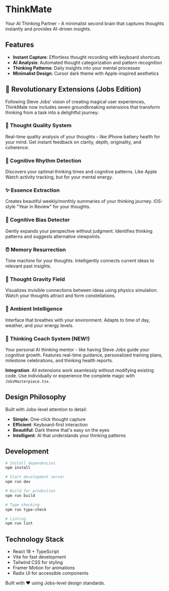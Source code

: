 # ThinkMate

Your AI Thinking Partner - A minimalist second brain that captures thoughts instantly and provides AI-driven insights.

## Features

- **Instant Capture**: Effortless thought recording with keyboard shortcuts
- **AI Analysis**: Automated thought categorization and pattern recognition  
- **Thinking Patterns**: Daily insights into your mental processes
- **Minimalist Design**: Cursor dark theme with Apple-inspired aesthetics

## 🍎 Revolutionary Extensions (Jobs Edition)

Following Steve Jobs' vision of creating magical user experiences, ThinkMate now includes seven groundbreaking extensions that transform thinking from a task into a delightful journey:

### 💎 Thought Quality System
Real-time quality analysis of your thoughts - like iPhone battery health for your mind. Get instant feedback on clarity, depth, originality, and coherence.

### 🎵 Cognitive Rhythm Detection  
Discovers your optimal thinking times and cognitive patterns. Like Apple Watch activity tracking, but for your mental energy.

### ✨ Essence Extraction
Creates beautiful weekly/monthly summaries of your thinking journey. iOS-style "Year in Review" for your thoughts.

### 🧠 Cognitive Bias Detector
Gently expands your perspective without judgment. Identifies thinking patterns and suggests alternative viewpoints.

### ⏰ Memory Resurrection
Time machine for your thoughts. Intelligently connects current ideas to relevant past insights.

### 🌌 Thought Gravity Field
Visualizes invisible connections between ideas using physics simulation. Watch your thoughts attract and form constellations.

### 🎨 Ambient Intelligence
Interface that breathes with your environment. Adapts to time of day, weather, and your energy levels.

### 🎯 Thinking Coach System (NEW!)
Your personal AI thinking mentor - like having Steve Jobs guide your cognitive growth. Features real-time guidance, personalized training plans, milestone celebrations, and thinking health reports.

**Integration**: All extensions work seamlessly without modifying existing code. Use individually or experience the complete magic with `JobsMasterpiece.tsx`.

## Design Philosophy

Built with Jobs-level attention to detail:
- **Simple**: One-click thought capture
- **Efficient**: Keyboard-first interaction
- **Beautiful**: Dark theme that's easy on the eyes
- **Intelligent**: AI that understands your thinking patterns

## Development

```bash
# Install dependencies
npm install

# Start development server
npm run dev

# Build for production
npm run build

# Type checking
npm run type-check

# Linting
npm run lint
```

## Technology Stack

- React 18 + TypeScript
- Vite for fast development
- Tailwind CSS for styling
- Framer Motion for animations
- Radix UI for accessible components

Built with ❤️ using Jobs-level design standards.